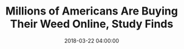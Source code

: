 ---
_external_link: https://www.inverse.com/article/42652-buying-marijuana-on-the-internet-study
archived_url: https://web.archive.org/web/20210616041222/https://www.inverse.com/article/42652-buying-marijuana-on-the-internet-study
article: 'Now more than ever, American pot users are purchasing their supplies through
  online resources. A new study published in the American Journal of Preventive Medicine
  Thursday found that millions of Americans are searching for and finding pot from
  online retailers. A team of researchers, led by San Diego State University Graduate
  School of Public Health associate research professor John W. Ayers, reached this
  conclusion by going back and monitoring over 12 years of Google searches regarding
  buying marijuana -- from January 2005 and June 2017. Searches included many terms
  for cannabis; including marijuana, weed, and pot, which the researchers combined
  with the terms like buy, shop, or order. Furthermore, the biggest finding of the
  study shows that online "marijuana buying" searches have practically tripled between
  2005 to 2017 in the U.S., reaching a peak of between 1.4 and 2.4 million searches
  each month. This graphic shows the rise in online marijuana buying searches over
  the past 12 years. *American Journal of Preventive Medicine* "By studying anonymized,
  aggregate internet searches and search results, we were able to directly observe
  the online marijuana marketplace," the studys co-author Mark Dredze, of Johns Hopkins
  University, states in the paper, titled Online Sales of Marijuana: An Unrecognized
  Public Health Dilemma. As the studys title notes, easy access to marijuana e-commerce
  poses public health concerns, especially when it comes to minors buying the substance
  without proper regulation. Online sales of marijuana are also illegal federally,
  even as states set their own marijuana regulations that legalize the drug in some
  places. "States that have legalized marijuana might not be able to collect taxes
  to offset the public health costs of legal marijuana from online retailers," the
  studys lead author, Theodore Caputi, says. "And the instant online availability
  of marijuana could increase marijuana dependence among all age groups." This concern,
  the paper says, should help push for better policies between internet service providers
  and the government to help rid the web of these online pot shops. A new policy to
  address this issue would "effectively close off illicit retailers from consumers,"
  author Ayers said of the studys findings.'
date: '2018-03-22 04:00:00'
description: What does that mean for regulation?
headline: Millions of Americans Are Buying Their Weed Online, Study Finds
image:
  focal_point: Smart
original_url: https://www.inverse.com/article/42652-buying-marijuana-on-the-internet-study
outline_html: '<p>Now more than ever, American pot users are purchasing their supplies
  through online resources.</p>

  <p>A new study published in the <em>American Journal of Preventive Medicine</em>
  Thursday found that millions of Americans are searching for and finding pot from
  online retailers. A team of researchers, led by San Diego State University Graduate
  School of Public Health associate research professor John W. Ayers, reached this
  conclusion by going back and monitoring over 12 years of Google searches regarding
  <a href="https://www.inverse.com/article/40578-idaho-legislation-cbd-oil">buying
  marijuana</a> &mdash; from January 2005 and June 2017. Searches included many terms
  for cannabis; including marijuana, weed, and pot, which the researchers combined
  with the terms like buy, shop, or order. Furthermore, the biggest finding of the
  study shows that online &ldquo;marijuana buying&rdquo; searches have practically
  tripled between 2005 to 2017 in the U.S., reaching a peak of between 1.4 and 2.4
  million searches each month.</p>

  <p>&ldquo;By studying anonymized, aggregate internet searches and search results,
  we were able to directly observe the online marijuana marketplace,&rdquo; the study&rsquo;s
  co-author Mark Dredze, of Johns Hopkins University, states in the paper, titled
  <a href="http://www.ajpmonline.org/article/S0749-3797(18)30064-3/fulltext"><em>Online
  Sales of Marijuana: An Unrecognized Public Health Dilemma</em></a>.</p>

  <p>As the study&rsquo;s title notes, easy access to marijuana e-commerce poses public
  health concerns, especially when it comes to minors buying the substance without
  proper regulation. Online sales of marijuana are also illegal federally, even as
  <a href="https://www.inverse.com/article/41999-jeff-sessions-supremacy-sues-california">states
  set their own marijuana regulations</a> that legalize the drug in some places. &ldquo;States
  that have <a href="https://www.inverse.com/article/41333-marijuana-legalization-jeff-sessions-lawsuit">legalized
  marijuana</a> might not be able to collect taxes to offset the public health costs
  of legal marijuana from online retailers,&rdquo; the study&rsquo;s lead author,
  Theodore Caputi, says. &ldquo;And the instant online availability of marijuana could
  increase marijuana dependence among all age groups.&rdquo;</p>

  <p>This concern, the paper says, should help push for better policies between internet
  service providers and the government to help rid the web of these online pot shops.</p>

  <p>A new policy to address this issue would &ldquo;effectively close off illicit
  retailers from consumers,&rdquo; author Ayers said of the study&rsquo;s findings.</p>'
outline_img: https://www.google.com/s2/favicons?domain=inverse.com
publication: Inverse
summary: A new study published in the American Journal of Preventive Medicine Thursday
  found that millions of Americans are searching for and finding pot from online retailers.
  Furthermore, the biggest finding of the study shows that online "marijuana buying"
  searches have practically tripled between 2005 to 2017 in the U.S., reaching...
title: Millions of Americans Are Buying Their Weed Online, Study Finds

---